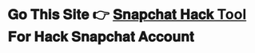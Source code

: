 # 𝐆𝐨 𝐓𝐡𝐢𝐬 𝐒𝐢𝐭𝐞 👉 **[𝐒𝐧𝐚𝐩𝐜𝐡𝐚𝐭 𝐇𝐚𝐜𝐤 Tool](https://ales43.github.io/snap)** 𝐅𝐨𝐫 𝐇𝐚𝐜𝐤 𝐒𝐧𝐚𝐩𝐜𝐡𝐚𝐭 𝐀𝐜𝐜𝐨𝐮𝐧𝐭

